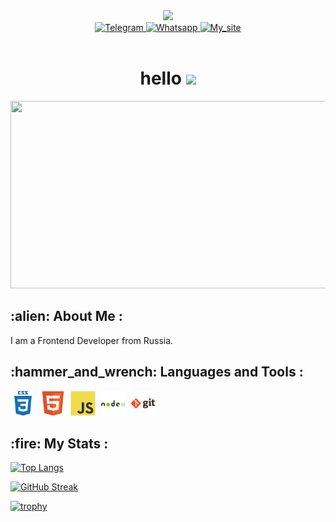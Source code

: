 <div id="header" align="center">
  <img src="https://media.giphy.com/media/13HgwGsXF0aiGY/giphy.gif" width="300"/>
  <div id="badges">
    <a href="https://t.me/Zepolly">
      <img src="https://img.shields.io/badge/Telegram-blue?logo=Telegram&logoColor=white&style=for-the-badge" alt="Telegram"/>
    </a>
    <a href="https://api.whatsapp.com/send/?phone=79999758285&text&app_absent=0">
      <img src="https://img.shields.io/badge/WHATsapp-green?logo=Whatsapp&logoColor=white&style=for-the-badge" alt="Whatsapp"/>
    </a>
    <a href="https://zepolly.ru/">
      <img src="https://img.shields.io/badge/Zepolly-blueviolet?logo=Circle&logoColor=white&style=for-the-badge" alt="My_site"/>
    </a>
  </div>
  <img src="https://komarev.com/ghpvc/?username=zepolly&style=flat-square&color=blue" alt=""/>
  <h1>
    hello
    <img src="https://media.giphy.com/media/hvRJCLFzcasrR4ia7z/giphy.gif" width="30px"/>
  </h1>
</div>

<div align="center">
  <img src="https://media.giphy.com/media/dWesBcTLavkZuG35MI/giphy.gif" width="600" height="300"/>
</div>
<div>
  <h2>:alien: About Me : </h2>
  <p>I am a Frontend Developer from Russia.</p>
  <h2>:hammer_and_wrench: Languages and Tools :</h2>
  <img src="https://github.com/devicons/devicon/blob/master/icons/css3/css3-plain-wordmark.svg"  title="CSS3" alt="CSS" width="40" height="40"/>&nbsp;
  <img src="https://github.com/devicons/devicon/blob/master/icons/html5/html5-original.svg" title="HTML5" alt="HTML" width="40" height="40"/>&nbsp;
  <img src="https://github.com/devicons/devicon/blob/master/icons/javascript/javascript-original.svg" title="JavaScript" alt="JavaScript" width="40" height="40"/>&nbsp;
  <img src="https://github.com/devicons/devicon/blob/master/icons/nodejs/nodejs-original-wordmark.svg" title="NodeJS" alt="NodeJS" width="40" height="40"/>&nbsp;
  <img src="https://github.com/devicons/devicon/blob/master/icons/git/git-original-wordmark.svg" title="Git" **alt="Git" width="40" height="40"/>
</div>

<h2>:fire: My Stats :</h2>

[![Top Langs](https://github-readme-stats.vercel.app/api/top-langs/?username=Zepolly&layout=compact&theme=vision-friendly-dark)](https://github.com/anuraghazra/github-readme-stats)

[![GitHub Streak](http://github-readme-streak-stats.herokuapp.com?user=Zepolly&theme=dark&date_format=M%20j%5B%2C%20Y%5D)](https://git.io/streak-stats)

[![trophy](https://github-profile-trophy.vercel.app/?username=Zepolly)](https://github.com/ryo-ma/github-profile-trophy)
